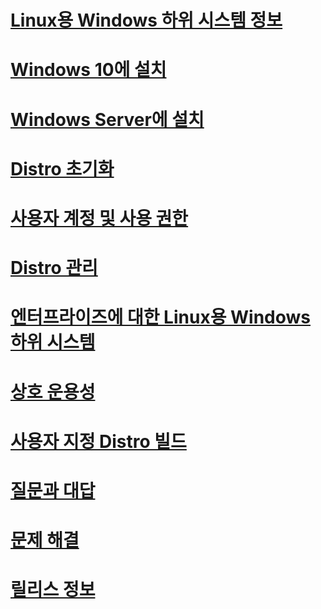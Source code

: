 # [Linux용 Windows 하위 시스템 정보](./about.md)
# [Windows 10에 설치](./install-win10.md)
# [Windows Server에 설치](./install-on-server.md)
# [Distro 초기화](./initialize-distro.md)
# [사용자 계정 및 사용 권한](./user-support.md)
# [Distro 관리](./wsl-config.md)
# [엔터프라이즈에 대한 Linux용 Windows 하위 시스템](./enterprise.md)
# [상호 운용성](./interop.md)
# [사용자 지정 Distro 빌드](./build-custom-distro.md)
# [질문과 대답](./faq.md)
# [문제 해결](./troubleshooting.md)
# [릴리스 정보](./release-notes.md)
